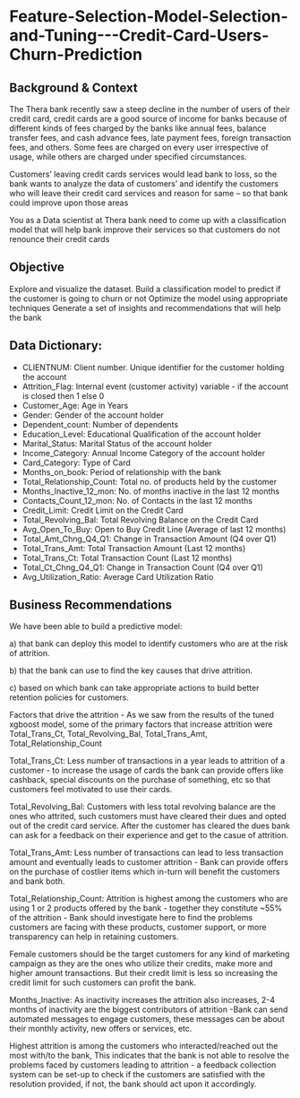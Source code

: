 # Feature-Selection-Model-Selection-and-Tuning---Credit-Card-Users-Churn-Prediction

## Background & Context

The Thera bank recently saw a steep decline in the number of users of their credit card, credit cards are a good source of income for banks because of different kinds of fees charged by the banks like annual fees, balance transfer fees, and cash advance fees, late payment fees, foreign transaction fees, and others. Some fees are charged on every user irrespective of usage, while others are charged under specified circumstances.

Customers’ leaving credit cards services would lead bank to loss, so the bank wants to analyze the data of customers’ and identify the customers who will leave their credit card services and reason for same – so that bank could improve upon those areas

You as a Data scientist at Thera bank need to come up with a classification model that will help bank improve their services so that customers do not renounce their credit cards

## Objective

Explore and visualize the dataset.
Build a classification model to predict if the customer is going to churn or not
Optimize the model using appropriate techniques
Generate a set of insights and recommendations that will help the bank

## Data Dictionary:
* CLIENTNUM: Client number. Unique identifier for the customer holding the account
* Attrition_Flag: Internal event (customer activity) variable - if the account is closed then 1 else 0
* Customer_Age: Age in Years
* Gender: Gender of the account holder
* Dependent_count: Number of dependents
* Education_Level: Educational Qualification of the account holder
* Marital_Status: Marital Status of the account holder
* Income_Category: Annual Income Category of the account holder
* Card_Category: Type of Card
* Months_on_book: Period of relationship with the bank
* Total_Relationship_Count: Total no. of products held by the customer
* Months_Inactive_12_mon: No. of months inactive in the last 12 months
* Contacts_Count_12_mon: No. of Contacts in the last 12 months
* Credit_Limit: Credit Limit on the Credit Card
* Total_Revolving_Bal: Total Revolving Balance on the Credit Card
* Avg_Open_To_Buy: Open to Buy Credit Line (Average of last 12 months)
* Total_Amt_Chng_Q4_Q1: Change in Transaction Amount (Q4 over Q1)
* Total_Trans_Amt: Total Transaction Amount (Last 12 months)
* Total_Trans_Ct: Total Transaction Count (Last 12 months)
* Total_Ct_Chng_Q4_Q1: Change in Transaction Count (Q4 over Q1)
* Avg_Utilization_Ratio: Average Card Utilization Ratio


## Business Recommendations
We have been able to build a predictive model:

a) that bank can deploy this model to identify customers who are at the risk of attrition.

b) that the bank can use to find the key causes that drive attrition.

c) based on which bank can take appropriate actions to build better retention policies for customers.

Factors that drive the attrition - As we saw from the results of the tuned xgboost model, some of the primary factors that increase attrition were Total_Trans_Ct, Total_Revolving_Bal, Total_Trans_Amt, Total_Relationship_Count

Total_Trans_Ct: Less number of transactions in a year leads to attrition of a customer - to increase the usage of cards the bank can provide offers like cashback, special discounts on the purchase of something, etc so that customers feel motivated to use their cards.

Total_Revolving_Bal: Customers with less total revolving balance are the ones who attrited, such customers must have cleared their dues and opted out of the credit card service. After the customer has cleared the dues bank can ask for a feedback on their experience and get to the casue of attrition.

Total_Trans_Amt: Less number of transactions can lead to less transaction amount and eventually leads to customer attrition - Bank can provide offers on the purchase of costlier items which in-turn will benefit the customers and bank both.

Total_Relationship_Count: Attrition is highest among the customers who are using 1 or 2 products offered by the bank - together they constitute ~55% of the attrition - Bank should investigate here to find the problems customers are facing with these products, customer support, or more transparency can help in retaining customers.

Female customers should be the target customers for any kind of marketing campaign as they are the ones who utilize their credits, make more and higher amount transactions. But their credit limit is less so increasing the credit limit for such customers can profit the bank.

Months_Inactive: As inactivity increases the attrition also increases, 2-4 months of inactivity are the biggest contributors of attrition -Bank can send automated messages to engage customers, these messages can be about their monthly activity, new offers or services, etc.

Highest attrition is among the customers who interacted/reached out the most with/to the bank, This indicates that the bank is not able to resolve the problems faced by customers leading to attrition - a feedback collection system can be set-up to check if the customers are satisfied with the resolution provided, if not, the bank should act upon it accordingly.
